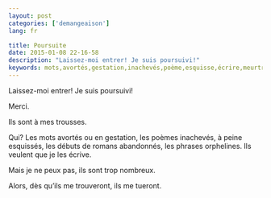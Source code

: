 ```yaml
---
layout: post
categories: ['demangeaison']
lang: fr

title: Poursuite
date: 2015-01-08 22-16-58
description: "Laissez-moi entrer! Je suis poursuivi!"
keywords: mots,avortés,gestation,inachevés,poème,esquisse,écrire,meurtre
---
```

Laissez-moi entrer! Je suis poursuivi!

Merci.

Ils sont à mes trousses.

Qui? Les mots avortés ou en gestation, les poèmes inachevés, à peine esquissés, les débuts de romans abandonnés, les phrases orphelines. Ils veulent que je les écrive.

Mais je ne peux pas, ils sont trop nombreux.

Alors, dès qu’ils me trouveront, ils me tueront.
